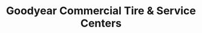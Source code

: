 ---
title: "Goodyear Commercial Tire & Service Centers"
url: /candler/goodyear-commercial-tire-and-service-centers/
shop: car repair
---